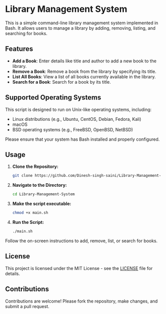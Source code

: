 # Library Management System

This is a simple command-line library management system implemented in Bash. It allows users to manage a library by adding, removing, listing, and searching for books.

## Features

- **Add a Book**: Enter details like title and author to add a new book to the library.
- **Remove a Book**: Remove a book from the library by specifying its title.
- **List All Books**: View a list of all books currently available in the library.
- **Search for a Book**: Search for a book by its title.

## Supported Operating Systems

This script is designed to run on Unix-like operating systems, including:

- Linux distributions (e.g., Ubuntu, CentOS, Debian, Fedora, Kali)
- macOS
- BSD operating systems (e.g., FreeBSD, OpenBSD, NetBSD)

Please ensure that your system has Bash installed and properly configured.

## Usage

1. **Clone the Repository:**
   ```bash
   git clone https://github.com/Dinesh-singh-saini/Library-Management-System.git

2. **Navigate to the Directory:**
   ```bash
   cd Library-Management-System

3. **Make the script executable:**
   ```bash
   chmod +x main.sh

4. **Run the Script:**
   ```bash
   ./main.sh

Follow the on-screen instructions to add, remove, list, or search for books.

## License

This project is licensed under the MIT License - see the [LICENSE](LICENSE) file for details.

## Contributions

Contributions are welcome! Please fork the repository, make changes, and submit a pull request.
